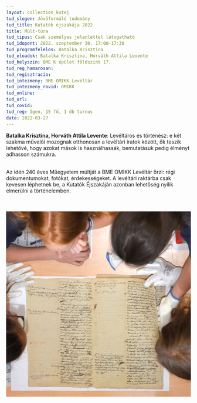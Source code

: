 ```yaml
---
layout: collection_kutej
tud_slogen: Jövőformáló tudomány
tud_title: Kutatók éjszakája 2022
title: Múlt-túra
tud_tipus: Csak személyes jelenléttel látogatható
tud_idopont: 2022. szeptember 30. 17:00-17:30
tud_programfelelos: Batalka Krisztina
tud_eloadok: Batalka Krisztina, Horváth Attila Levente
tud_helyszin: BME K épület földszint 17. 
tud_reg_hamarosan:
tud_regisztracio:
tud_intezmeny: BME OMIKK Levéltár
tud_intezmeny_rovid: OMIKK
tud_online:
tud_url:
tud_covid:
tud_reg: Igen, 15 fő, 1 db turnus
date: 2022-03-27
---
```


<b>Batalka Krisztina, Horváth Attila Levente</b>: Levéltáros és történész: e két szakma művelői mozognak otthonosan a levéltári iratok között, ők teszik lehetővé, hogy azokat mások is használhassák, bemutatásuk pedig élményt adhasson számukra. 


<br>
Az idén 240 éves Műegyetem múltját a BME OMIKK Levéltár őrzi: régi dokumentumokat, fotókat, érdekességeket. A levéltári raktárba csak kevesen léphetnek be, a Kutatók Éjszakáján azonban lehetőség nyílik elmerülni a történelemben.

<br><br>
<img src="images/KE_2022_Levtar.JPG" max-width="500" class="center">